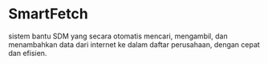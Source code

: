 # SmartFetch
sistem bantu SDM yang secara otomatis mencari, mengambil, dan menambahkan data dari internet ke dalam daftar perusahaan, dengan cepat dan efisien.
